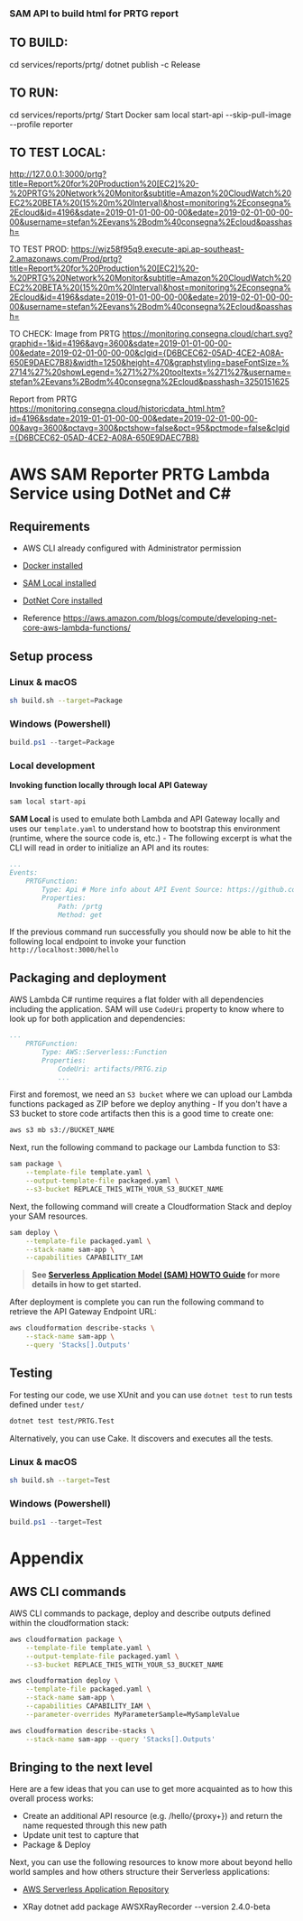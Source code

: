 
### SAM API to build html for PRTG report

## TO BUILD:
cd services/reports/prtg/
dotnet publish -c Release

## TO RUN:
cd services/reports/prtg/
Start Docker
sam local start-api --skip-pull-image --profile reporter

## TO TEST LOCAL:
http://127.0.0.1:3000/prtg?title=Report%20for%20Production%20[EC2]%20-%20PRTG%20Network%20Monitor&subtitle=Amazon%20CloudWatch%20EC2%20BETA%20(15%20m%20Interval)&host=monitoring%2Econsegna%2Ecloud&id=4196&sdate=2019-01-01-00-00-00&edate=2019-02-01-00-00-00&username=stefan%2Eevans%2Bodm%40consegna%2Ecloud&passhash=

TO TEST PROD:
https://wjz58f95q9.execute-api.ap-southeast-2.amazonaws.com/Prod/prtg?title=Report%20for%20Production%20[EC2]%20-%20PRTG%20Network%20Monitor&subtitle=Amazon%20CloudWatch%20EC2%20BETA%20(15%20m%20Interval)&host=monitoring%2Econsegna%2Ecloud&id=4196&sdate=2019-01-01-00-00-00&edate=2019-02-01-00-00-00&username=stefan%2Eevans%2Bodm%40consegna%2Ecloud&passhash=




TO CHECK:
Image from PRTG
https://monitoring.consegna.cloud/chart.svg?graphid=-1&id=4196&avg=3600&sdate=2019-01-01-00-00-00&edate=2019-02-01-00-00-00&clgid={D6BCEC62-05AD-4CE2-A08A-650E9DAEC7B8}&width=1250&height=470&graphstyling=baseFontSize=%2714%27%20showLegend=%271%27%20tooltexts=%271%27&username=stefan%2Eevans%2Bodm%40consegna%2Ecloud&passhash=3250151625

Report from PRTG
https://monitoring.consegna.cloud/historicdata_html.htm?id=4196&sdate=2019-01-01-00-00-00&edate=2019-02-01-00-00-00&avg=3600&pctavg=300&pctshow=false&pct=95&pctmode=false&clgid={D6BCEC62-05AD-4CE2-A08A-650E9DAEC7B8}


# AWS SAM Reporter PRTG Lambda Service using DotNet and C#

## Requirements

* AWS CLI already configured with Administrator permission
* [Docker installed](https://www.docker.com/community-edition)
* [SAM Local installed](https://github.com/awslabs/aws-sam-cli)
* [DotNet Core installed](https://www.microsoft.com/net/download)

* Reference
https://aws.amazon.com/blogs/compute/developing-net-core-aws-lambda-functions/

## Setup process

### Linux & macOS

```bash
sh build.sh --target=Package
```

### Windows (Powershell)

```powershell
build.ps1 --target=Package
```

### Local development

**Invoking function locally through local API Gateway**

```bash
sam local start-api
```

**SAM Local** is used to emulate both Lambda and API Gateway locally and uses our `template.yaml` to understand how to bootstrap this environment (runtime, where the source code is, etc.) - The following excerpt is what the CLI will read in order to initialize an API and its routes:

```yaml
...
Events:
    PRTGFunction:
        Type: Api # More info about API Event Source: https://github.com/awslabs/serverless-application-model/blob/master/versions/2016-10-31.md#api
        Properties:
            Path: /prtg
            Method: get
```


If the previous command run successfully you should now be able to hit the following local endpoint to invoke your function `http://localhost:3000/hello`

## Packaging and deployment

AWS Lambda C# runtime requires a flat folder with all dependencies including the application. SAM will use `CodeUri` property to know where to look up for both application and dependencies:

```yaml
...
    PRTGFunction:
        Type: AWS::Serverless::Function
        Properties:
            CodeUri: artifacts/PRTG.zip            
            ...
```

First and foremost, we need an `S3 bucket` where we can upload our Lambda functions packaged as ZIP before we deploy anything - If you don't have a S3 bucket to store code artifacts then this is a good time to create one:

```bash
aws s3 mb s3://BUCKET_NAME
```

Next, run the following command to package our Lambda function to S3:

```bash
sam package \
    --template-file template.yaml \
    --output-template-file packaged.yaml \
    --s3-bucket REPLACE_THIS_WITH_YOUR_S3_BUCKET_NAME
```

Next, the following command will create a Cloudformation Stack and deploy your SAM resources.

```bash
sam deploy \
    --template-file packaged.yaml \
    --stack-name sam-app \
    --capabilities CAPABILITY_IAM
```

> **See [Serverless Application Model (SAM) HOWTO Guide](https://github.com/awslabs/serverless-application-model/blob/master/HOWTO.md) for more details in how to get started.**

After deployment is complete you can run the following command to retrieve the API Gateway Endpoint URL:

```bash
aws cloudformation describe-stacks \
    --stack-name sam-app \
    --query 'Stacks[].Outputs'
```
## Testing

For testing our code, we use XUnit and you can use `dotnet test` to run tests defined under `test/`

```bash
dotnet test test/PRTG.Test
```

Alternatively, you can use Cake. It discovers and executes all the tests.

### Linux & macOS

```bash
sh build.sh --target=Test
```

### Windows (Powershell)

```powershell
build.ps1 --target=Test
```

# Appendix

## AWS CLI commands

AWS CLI commands to package, deploy and describe outputs defined within the cloudformation stack:

```bash
aws cloudformation package \
    --template-file template.yaml \
    --output-template-file packaged.yaml \
    --s3-bucket REPLACE_THIS_WITH_YOUR_S3_BUCKET_NAME

aws cloudformation deploy \
    --template-file packaged.yaml \
    --stack-name sam-app \
    --capabilities CAPABILITY_IAM \
    --parameter-overrides MyParameterSample=MySampleValue

aws cloudformation describe-stacks \
    --stack-name sam-app --query 'Stacks[].Outputs'
```

## Bringing to the next level

Here are a few ideas that you can use to get more acquainted as to how this overall process works:

* Create an additional API resource (e.g. /hello/{proxy+}) and return the name requested through this new path
* Update unit test to capture that
* Package & Deploy

Next, you can use the following resources to know more about beyond hello world samples and how others structure their Serverless applications:

* [AWS Serverless Application Repository](https://aws.amazon.com/serverless/serverlessrepo/)

* XRay
dotnet add package AWSXRayRecorder --version 2.4.0-beta